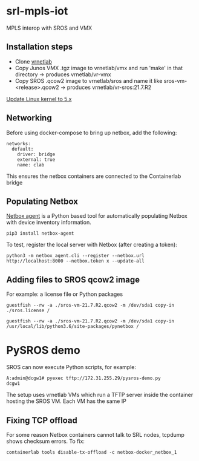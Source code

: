 # srl-mpls-iot
MPLS interop with SROS and VMX

## Installation steps

* Clone [vrnetlab](https://github.com/hellt/vrnetlab)
* Copy Junos VMX .tgz image to vrnetlab/vmx and run 'make' in that directory -> produces vrnetlab/vr-vmx
* Copy SROS .qcow2 image to vrnetlab/sros and name it like sros-vm-\<release\>.qcow2 -> produces vrnetlab/vr-sros:21.7.R2

[Update Linux kernel to 5.x](https://computingforgeeks.com/install-linux-kernel-5-on-centos-7/)

## Networking
Before using docker-compose to bring up netbox, add the following:
```
networks:
  default:
    driver: bridge
    external: true
    name: clab
```

This ensures the netbox containers are connected to the Containerlab bridge

## Populating Netbox
[Netbox agent](https://github.com/Solvik/netbox-agent) is a Python based tool for automatically populating Netbox with device inventory information.
```
pip3 install netbox-agent
```

To test, register the local server with Netbox (after creating a token):
```
python3 -m netbox_agent.cli --register --netbox.url http://localhost:8000 --netbox.token x --update-all
```

## Adding files to SROS qcow2 image
For example: a license file or Python packages
```
guestfish --rw -a ./sros-vm-21.7.R2.qcow2 -m /dev/sda1 copy-in ./sros.license /
```
```
guestfish --rw -a ./sros-vm-21.7.R2.qcow2 -m /dev/sda1 copy-in /usr/local/lib/python3.6/site-packages/pynetbox / 
```

# PySROS demo
SROS can now execute Python scripts, for example:
```
A:admin@dcgw1# pyexec tftp://172.31.255.29/pysros-demo.py
dcgw1
```
The setup uses vrnetlab VMs which run a TFTP server inside the container hosting the SROS VM. Each VM has the same IP

## Fixing TCP offload
For some reason Netbox containers cannot talk to SRL nodes, tcpdump shows checksum errors. To fix:
```
containerlab tools disable-tx-offload -c netbox-docker_netbox_1
```
